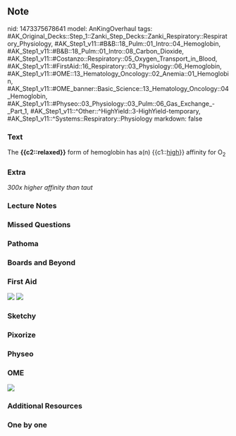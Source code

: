 ## Note
nid: 1473375678641
model: AnKingOverhaul
tags: #AK_Original_Decks::Step_1::Zanki_Step_Decks::Zanki_Respiratory::Respiratory_Physiology, #AK_Step1_v11::#B&B::18_Pulm::01_Intro::04_Hemoglobin, #AK_Step1_v11::#B&B::18_Pulm::01_Intro::08_Carbon_Dioxide, #AK_Step1_v11::#Costanzo::Respiratory::05_Oxygen_Transport_in_Blood, #AK_Step1_v11::#FirstAid::16_Respiratory::03_Physiology::06_Hemoglobin, #AK_Step1_v11::#OME::13_Hematology_Oncology::02_Anemia::01_Hemoglobin, #AK_Step1_v11::#OME_banner::Basic_Science::13_Hematology_Oncology::04_Hemoglobin, #AK_Step1_v11::#Physeo::03_Physiology::03_Pulm::06_Gas_Exchange_-_Part_1, #AK_Step1_v11::^Other::^HighYield::3-HighYield-temporary, #AK_Step1_v11::^Systems::Respiratory::Physiology
markdown: false

### Text
<div>
  The <b>{{c2::relaxed}}</b> form of hemoglobin has a(n)
  {{c1::<u>high</u>}} affinity for O<sub>2</sub>
</div>

### Extra
<i>300x higher affinity than taut</i>

### Lecture Notes


### Missed Questions


### Pathoma


### Boards and Beyond


### First Aid
<img src="tmpoI6vwu.png"> <img src="tmp0DJueV.png">

### Sketchy


### Pixorize


### Physeo


### OME
<div class="ome-widget">
  <a href=
  "https://onlinemeded.org/spa/heme-onc/hemoglobin/acquire?ref=anki">
  <img src="_OME_AnkiFlashcards_Lesson_4.png"></a>
</div>

### Additional Resources


### One by one

